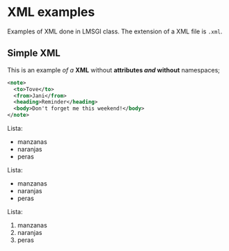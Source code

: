 # XML examples

Examples of XML done in LMSGI class. The extension of a XML file is `.xml`.

## Simple XML

This is an example _of a_ **XML** without **attributes _and_ without** namespaces;

```xml
<note>
  <to>Tove</to>
  <from>Jani</from>
  <heading>Reminder</heading>
  <body>Don't forget me this weekend!</body>
</note>
```
Lista:

  * manzanas
  * naranjas
  * peras
  
Lista:

  - manzanas
  - naranjas
  - peras
  
  Lista: 
  1. manzanas
  2. naranjas
  3. peras
